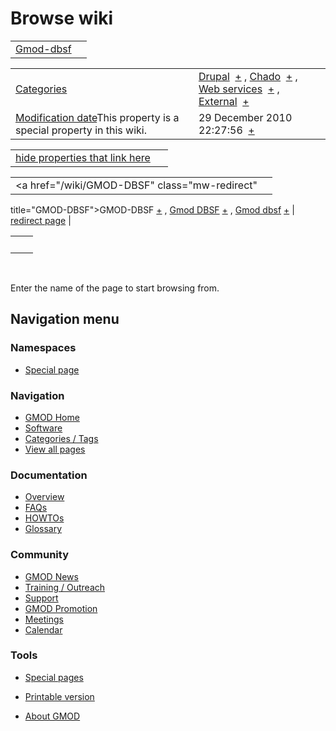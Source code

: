 



<span id="top"></span>




# <span dir="auto">Browse wiki</span>






|                                          |     |
|------------------------------------------|-----|
| [Gmod-dbsf](/wiki/Gmod-dbsf "Gmod-dbsf") |     |

|  |  |
|----|----|
| [Categories](/wiki/Special%3ACategories "Special%3ACategories") | <span class="smwb-value">[Drupal](/wiki/Category%3ADrupal "Category%3ADrupal")  <span class="smwsearch">[+](/wiki/Special%3ASearchByProperty/Drupal "Special%3ASearchByProperty/Drupal")</span></span> , <span class="smwb-value">[Chado](/wiki/Category%3AChado "Category%3AChado")  <span class="smwsearch">[+](/wiki/Special%3ASearchByProperty/Chado "Special%3ASearchByProperty/Chado")</span></span> , <span class="smwb-value">[Web services](/wiki/Category%3AWeb_services "Category%3AWeb services")  <span class="smwsearch">[+](/wiki/Special%3ASearchByProperty/Web-20services "Special%3ASearchByProperty/Web-20services")</span></span> , <span class="smwb-value">[External](/wiki/Category%3AExternal "Category%3AExternal")  <span class="smwsearch">[+](/wiki/Special%3ASearchByProperty/External "Special%3ASearchByProperty/External")</span></span> |
| <span class="smw-highlighter" data-type="1" state="inline" data-title="Property"><span class="smwbuiltin">[Modification date](/wiki/Property:Modification_date "Property:Modification date")</span><span class="smwttcontent">This property is a special property in this wiki.</span></span> | <span class="smwb-value">29 December 2010 22:27:56  <span class="smwsearch">[+](/wiki/Special%3ASearchByProperty/Modification-20date/29-20December-202010-2022:27:56 "Special%3ASearchByProperty/Modification-20date/29-20December-202010-2022:27:56")</span></span> |

<span id="smw_browse_incoming"></span>

|  |  |
|----|----|
| [hide properties that link here](/mediawiki/index.php?title=Special:Browse&offset=0&dir=out&article=Gmod-dbsf)  |  |

|  |  |
|----|----|
| <span class="smwb-ivalue"><a href="/wiki/GMOD-DBSF" class="mw-redirect"
title="GMOD-DBSF">GMOD-DBSF</a> <span class="smwbrowse">[+](/wiki/Special%3ABrowse/GMOD-2DDBSF "Special%3ABrowse/GMOD-2DDBSF")</span></span> , <span class="smwb-ivalue"><a href="/wiki/Gmod_DBSF" class="mw-redirect" title="Gmod DBSF">Gmod
DBSF</a> <span class="smwbrowse">[+](/wiki/Special%3ABrowse/Gmod-20DBSF "Special%3ABrowse/Gmod-20DBSF")</span></span> , <span class="smwb-ivalue"><a href="/wiki/Gmod_dbsf" class="mw-redirect" title="Gmod dbsf">Gmod
dbsf</a> <span class="smwbrowse">[+](/wiki/Special%3ABrowse/Gmod-20dbsf "Special%3ABrowse/Gmod-20dbsf")</span></span> | [redirect page](/wiki/Special:ListRedirects "Special:ListRedirects") |

|     |     |
|-----|-----|
|     |     |

 

Enter the name of the page to start browsing from.  








## Navigation menu



### Namespaces

- <span id="ca-nstab-special">[Special
  page](/wiki/Special%3ABrowse/Gmod-2Ddbsf "This is a special page, you cannot edit the page itself")</span>


### 






### Navigation



- <span id="n-GMOD-Home">[GMOD Home](/wiki/Main_Page)</span>
- <span id="n-Software">[Software](/wiki/GMOD_Components)</span>
- <span id="n-Categories-.2F-Tags">[Categories /
  Tags](/wiki/Categories)</span>
- <span id="n-View-all-pages">[View all
  pages](/wiki/Special:AllPages)</span>




### Documentation



- <span id="n-Overview">[Overview](/wiki/Overview)</span>
- <span id="n-FAQs">[FAQs](/wiki/Category%3AFAQ)</span>
- <span id="n-HOWTOs">[HOWTOs](/wiki/Category%3AHOWTO)</span>
- <span id="n-Glossary">[Glossary](/wiki/Glossary)</span>




### Community



- <span id="n-GMOD-News">[GMOD News](/wiki/GMOD_News)</span>
- <span id="n-Training-.2F-Outreach">[Training /
  Outreach](/wiki/Training_and_Outreach)</span>
- <span id="n-Support">[Support](/wiki/Support)</span>
- <span id="n-GMOD-Promotion">[GMOD
  Promotion](/wiki/GMOD_Promotion)</span>
- <span id="n-Meetings">[Meetings](/wiki/Meetings)</span>
- <span id="n-Calendar">[Calendar](/wiki/Calendar)</span>




### Tools



- <span id="t-specialpages"><a href="/wiki/Special%3ASpecialPages" accesskey="q"
  title="A list of all special pages [q]">Special pages</a></span>
- <span id="t-print"><a
  href="/mediawiki/index.php?title=Special%3ABrowse/Gmod-2Ddbsf&amp;printable=yes"
  rel="alternate" accesskey="p"
  title="Printable version of this page [p]">Printable version</a></span>





- <span id="footer-places-about">[About
  GMOD](/wiki/GMOD%3AAbout "GMOD%3AAbout")</span>

<!-- -->




